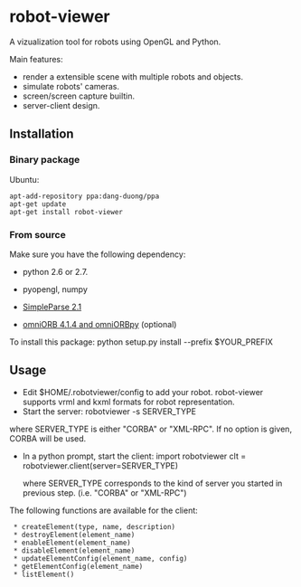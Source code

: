 # robot-viewer
A vizualization tool for robots using OpenGL and Python.

Main features:

  *  render a extensible scene with multiple robots and objects.
  *  simulate robots' cameras.
  *  screen/screen capture builtin.
  *  server-client design.

## Installation
### Binary package
Ubuntu:

    apt-add-repository ppa:dang-duong/ppa
    apt-get update
    apt-get install robot-viewer

### From source
Make sure you have the following dependency:
 
 * python 2.6 or 2.7.

 * pyopengl, numpy

 * [SimpleParse 2.1](http://simpleparse.sourceforge.net/)

 * [omniORB 4.1.4 and omniORBpy](http://omniORB.sourceforge.net) (optional)


To install this package:
    python setup.py install --prefix $YOUR_PREFIX

## Usage
 * Edit $HOME/.robotviewer/config to add your robot. robot-viewer supports vrml and kxml formats for robot representation.
 * Start the server:
        robotviewer -s SERVER_TYPE

 where SERVER_TYPE is either "CORBA" or "XML-RPC". If no option is
 given, CORBA will be used.

 * In a python prompt, start the client:
        import robotviewer
        clt = robotviewer.client(server=SERVER_TYPE)

   where SERVER_TYPE corresponds to the kind of server you started in
   previous step. (i.e. "CORBA" or "XML-RPC")

  The following functions are available for the client:

     * createElement(type, name, description)
     * destroyElement(element_name)
     * enableElement(element_name)
     * disableElement(element_name)
     * updateElementConfig(element_name, config)
     * getElementConfig(element_name)
     * listElement()

